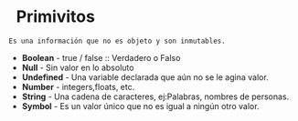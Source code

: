 # &nbsp;  Primivitos  
    Es una información que no es objeto y son inmutables.

-  **Boolean** - true / false :: Verdadero o Falso
-  **Null** - Sin valor en lo absoluto
-  **Undefined** - Una variable declarada que aún no se le agina valor.
- **Number** - integers,floats, etc.
- **String** - Una cadena de caracteres, ej:Palabras, nombres  de personas.
- **Symbol** - Es un valor único que no es igual a ningún otro valor.